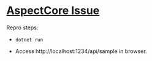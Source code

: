 # [AspectCore Issue](https://github.com/dotnetcore/AspectCore-Framework/issues/196)

Repro steps:

* `dotnet run`

* Access http://localhost:1234/api/sample in browser.
